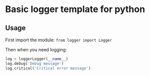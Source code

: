 # Basic logger template for python

## Usage
First import the module: `from logger import Logger`

Then when you need logging: 
```python
log = loggerLogger(__name__)
log.debug('Debug message')
log.critical('Critical error message')
```
